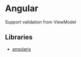 # Angular
Support validation from ViewModel
 
 
 ## Libraries
* [angularjs](https://angularjs.org/)
